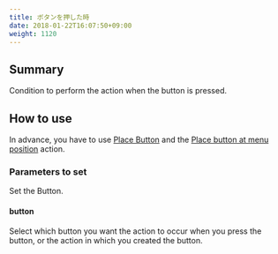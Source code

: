 ```yaml
---
title: ボタンを押した時
date: 2018-01-22T16:07:50+09:00
weight: 1120
---
```

## Summary

Condition to perform the action when the button is pressed.

## How to use

In advance, you have to use [Place Button](../../../actions/button/add_button) and the [Place button at menu position](../../../actions/button/add_button_at_header) action.

### Parameters to set

Set the Button.

#### button

Select which button you want the action to occur when you press the button, or the action in which you created the button.
